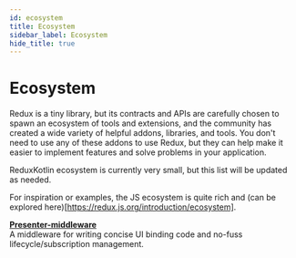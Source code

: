 ```yaml
---
id: ecosystem
title: Ecosystem
sidebar_label: Ecosystem
hide_title: true
---
```


# Ecosystem

Redux is a tiny library, but its contracts and APIs are carefully chosen to spawn an ecosystem of tools and extensions, and the community has created a wide variety of helpful addons, libraries, and tools. You don't need to use any of these addons to use Redux, but they can help make it easier to implement features and solve problems in your application.

ReduxKotlin ecosystem is currently very small, but this list will be updated as needed.  

For inspiration or examples, the JS ecosystem is quite rich and (can be explored here)[https://redux.js.org/introduction/ecosystem].

**[Presenter-middleware](https://github.com/reduxkotlin/presenter-middleware)**  
A middleware for writing concise UI binding code and no-fuss lifecycle/subscription management.
